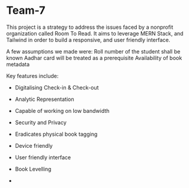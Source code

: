 # Team-7

This project is a strategy to address the issues faced by a nonprofit organization called Room To Read.
It aims to leverage MERN Stack, and Tailwind in order to build a responsive, and user friendly interface.

A few assumptions we made were:
Roll number of the student shall be known
Aadhar card will be treated as a prerequisite
Availability of book metadata

Key features include:
- Digitalising Check-in & Check-out
- Analytic Representation
- Capable of working on Iow bandwidth
- Security and Privacy
- Eradicates physical book tagging
- Device friendly
- User friendly interface
- Book Levelling

- 
